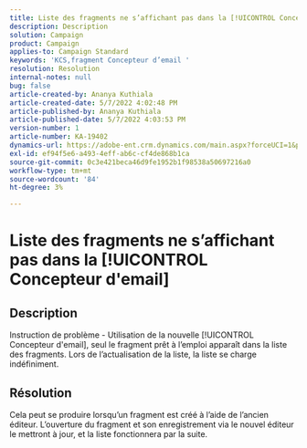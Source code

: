 ```yaml
---
title: Liste des fragments ne s’affichant pas dans la [!UICONTROL Concepteur d'email]
description: Description
solution: Campaign
product: Campaign
applies-to: Campaign Standard
keywords: 'KCS,fragment Concepteur d’email '
resolution: Resolution
internal-notes: null
bug: false
article-created-by: Ananya Kuthiala
article-created-date: 5/7/2022 4:02:48 PM
article-published-by: Ananya Kuthiala
article-published-date: 5/7/2022 4:03:53 PM
version-number: 1
article-number: KA-19402
dynamics-url: https://adobe-ent.crm.dynamics.com/main.aspx?forceUCI=1&pagetype=entityrecord&etn=knowledgearticle&id=36b31c1e-1fce-ec11-a7b5-0022480a8e40
exl-id: ef94f5e6-a493-4eff-ab6c-cf4de868b1ca
source-git-commit: 0c3e421beca46d9fe1952b1f98538a50697216a0
workflow-type: tm+mt
source-wordcount: '84'
ht-degree: 3%

---
```


# Liste des fragments ne s’affichant pas dans la [!UICONTROL Concepteur d&#39;email]

## Description

Instruction de problème - Utilisation de la nouvelle [!UICONTROL Concepteur d&#39;email], seul le fragment prêt à l’emploi apparaît dans la liste des fragments. Lors de l’actualisation de la liste, la liste se charge indéfiniment.

## Résolution


Cela peut se produire lorsqu’un fragment est créé à l’aide de l’ancien éditeur. L’ouverture du fragment et son enregistrement via le nouvel éditeur le mettront à jour, et la liste fonctionnera par la suite.
